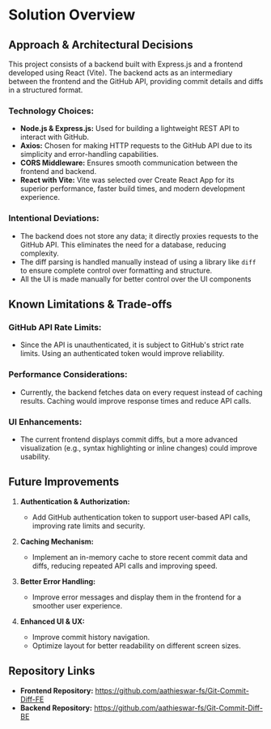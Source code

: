 # Solution Overview

## Approach & Architectural Decisions

This project consists of a backend built with Express.js and a frontend developed using React (Vite). The backend acts as an intermediary between the frontend and the GitHub API, providing commit details and diffs in a structured format.

### Technology Choices:
- **Node.js & Express.js:** Used for building a lightweight REST API to interact with GitHub.
- **Axios:** Chosen for making HTTP requests to the GitHub API due to its simplicity and error-handling capabilities.
- **CORS Middleware:** Ensures smooth communication between the frontend and backend.
- **React with Vite:** Vite was selected over Create React App for its superior performance, faster build times, and modern development experience.

### Intentional Deviations:
- The backend does not store any data; it directly proxies requests to the GitHub API. This eliminates the need for a database, reducing complexity.
- The diff parsing is handled manually instead of using a library like `diff` to ensure complete control over formatting and structure.
- All the UI is made manually for better control over the UI components

## Known Limitations & Trade-offs

### GitHub API Rate Limits:
- Since the API is unauthenticated, it is subject to GitHub's strict rate limits. Using an authenticated token would improve reliability.

### Performance Considerations:
- Currently, the backend fetches data on every request instead of caching results. Caching would improve response times and reduce API calls.

### UI Enhancements:
- The current frontend displays commit diffs, but a more advanced visualization (e.g., syntax highlighting or inline changes) could improve usability.

## Future Improvements

1. **Authentication & Authorization:**
   - Add GitHub authentication token to support user-based API calls, improving rate limits and security.
   
2. **Caching Mechanism:**
   - Implement an in-memory cache to store recent commit data and diffs, reducing repeated API calls and improving speed.
   
3. **Better Error Handling:**
   - Improve error messages and display them in the frontend for a smoother user experience.
   
4. **Enhanced UI & UX:**
   - Improve commit history navigation.
   - Optimize layout for better readability on different screen sizes.

## Repository Links
- **Frontend Repository:** https://github.com/aathieswar-fs/Git-Commit-Diff-FE
- **Backend Repository:** https://github.com/aathieswar-fs/Git-Commit-Diff-BE

